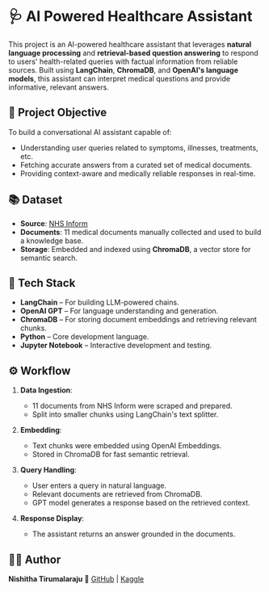 # 🩺 AI Powered Healthcare Assistant

This project is an AI-powered healthcare assistant that leverages **natural language processing** and **retrieval-based question answering** to respond to users' health-related queries with factual information from reliable sources. Built using **LangChain**, **ChromaDB**, and **OpenAI's language models**, this assistant can interpret medical questions and provide informative, relevant answers.

## 📌 Project Objective

To build a conversational AI assistant capable of:
- Understanding user queries related to symptoms, illnesses, treatments, etc.
- Fetching accurate answers from a curated set of medical documents.
- Providing context-aware and medically reliable responses in real-time.

## 📚 Dataset

- **Source**: [NHS Inform](https://www.nhsinform.scot/illnesses-and-conditions)
- **Documents**: 11 medical documents manually collected and used to build a knowledge base.
- **Storage**: Embedded and indexed using **ChromaDB**, a vector store for semantic search.

## 🧠 Tech Stack

- **LangChain** – For building LLM-powered chains.
- **OpenAI GPT** – For language understanding and generation.
- **ChromaDB** – For storing document embeddings and retrieving relevant chunks.
- **Python** – Core development language.
- **Jupyter Notebook** – Interactive development and testing.

## ⚙️ Workflow

1. **Data Ingestion**:
   - 11 documents from NHS Inform were scraped and prepared.
   - Split into smaller chunks using LangChain's text splitter.
   
2. **Embedding**:
   - Text chunks were embedded using OpenAI Embeddings.
   - Stored in ChromaDB for fast semantic retrieval.
   
3. **Query Handling**:
   - User enters a query in natural language.
   - Relevant documents are retrieved from ChromaDB.
   - GPT model generates a response based on the retrieved context.

4. **Response Display**:
   - The assistant returns an answer grounded in the documents.
  
## 🙋‍♀️ Author

**Nishitha Tirumalaraju**
📍 [GitHub](https://github.com/nishithat-28) | [Kaggle](https://www.kaggle.com/nishithatirumalaraju)
